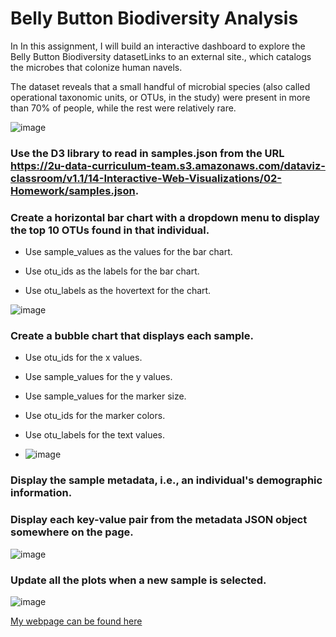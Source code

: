 # Belly Button Biodiversity Analysis

In In this assignment, I will build an interactive dashboard to explore the Belly Button Biodiversity datasetLinks to an external site., which catalogs the microbes that colonize human navels.

The dataset reveals that a small handful of microbial species (also called operational taxonomic units, or OTUs, in the study) were present in more than 70% of people, while the rest were relatively rare.

![image](https://github.com/meehal0203/belly-button-challenge/assets/146681542/26c3b8fc-6104-4d62-a09d-7d5328d8e49c)


### Use the D3 library to read in samples.json from the URL https://2u-data-curriculum-team.s3.amazonaws.com/dataviz-classroom/v1.1/14-Interactive-Web-Visualizations/02-Homework/samples.json.

### Create a horizontal bar chart with a dropdown menu to display the top 10 OTUs found in that individual.

* Use sample_values as the values for the bar chart.

* Use otu_ids as the labels for the bar chart.

* Use otu_labels as the hovertext for the chart.

![image](https://github.com/meehal0203/belly-button-challenge/assets/146681542/b98026ea-30ee-47dc-a1a6-e11ccf5eca38)

### Create a bubble chart that displays each sample.

* Use otu_ids for the x values.

* Use sample_values for the y values.

* Use sample_values for the marker size.

* Use otu_ids for the marker colors.

* Use otu_labels for the text values.

* ![image](https://github.com/meehal0203/belly-button-challenge/assets/146681542/81c4728f-7253-49aa-a1ac-97f1a3dfcb69)

### Display the sample metadata, i.e., an individual's demographic information.

### Display each key-value pair from the metadata JSON object somewhere on the page.

![image](https://github.com/meehal0203/belly-button-challenge/assets/146681542/fbc3f00b-e48e-4980-9b85-7e190e820eaa)

### Update all the plots when a new sample is selected.

![image](https://github.com/meehal0203/belly-button-challenge/assets/146681542/b5c6b690-c0a8-4fa9-aa98-4e0481bfe108)


[My webpage can be found here](https://meehal0203.github.io/belly-button-challenge/) 





